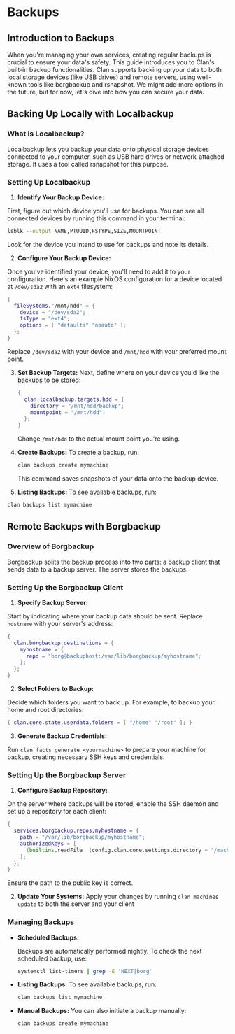 # Backups

## Introduction to Backups

When you're managing your own services, creating regular backups is crucial to ensure your data's safety.
This guide introduces you to Clan's built-in backup functionalities.
Clan supports backing up your data to both local storage devices (like USB drives) and remote servers, using well-known tools like borgbackup and rsnapshot.
We might add more options in the future, but for now, let's dive into how you can secure your data.

## Backing Up Locally with Localbackup

### What is Localbackup?

Localbackup lets you backup your data onto physical storage devices connected to your computer,
such as USB hard drives or network-attached storage. It uses a tool called rsnapshot for this purpose.

### Setting Up Localbackup

1. **Identify Your Backup Device:**

First, figure out which device you'll use for backups. You can see all connected devices by running this command in your terminal:

```bash
lsblk --output NAME,PTUUID,FSTYPE,SIZE,MOUNTPOINT
```

Look for the device you intend to use for backups and note its details.

2. **Configure Your Backup Device:**

Once you've identified your device, you'll need to add it to your configuration.
Here's an example NixOS configuration for a device located at `/dev/sda2` with an `ext4` filesystem:

```nix
{
  fileSystems."/mnt/hdd" = {
    device = "/dev/sda2";
    fsType = "ext4";
    options = [ "defaults" "noauto" ];
  };
}
```

Replace `/dev/sda2` with your device and `/mnt/hdd` with your preferred mount point.

3. **Set Backup Targets:** Next, define where on your device you'd like the backups to be stored:

   ```nix
   {
     clan.localbackup.targets.hdd = {
       directory = "/mnt/hdd/backup";
       mountpoint = "/mnt/hdd";
     };
   }
   ```

   Change `/mnt/hdd` to the actual mount point you're using.

4. **Create Backups:** To create a backup, run:

   ```bash
   clan backups create mymachine
   ```

   This command saves snapshots of your data onto the backup device.

5. **Listing Backups:** To see available backups, run:

  ```bash
  clan backups list mymachine
  ```

## Remote Backups with Borgbackup

### Overview of Borgbackup

Borgbackup splits the backup process into two parts: a backup client that sends data to a backup server.
The server stores the backups.

### Setting Up the Borgbackup Client

1. **Specify Backup Server:**

Start by indicating where your backup data should be sent. Replace `hostname` with your server's address:

```nix
{
  clan.borgbackup.destinations = {
    myhostname = {
      repo = "borg@backuphost:/var/lib/borgbackup/myhostname";
    };
  };
}
```

2. **Select Folders to Backup:**

Decide which folders you want to back up. For example, to backup your home and root directories:

```nix
{ clan.core.state.userdata.folders = [ "/home" "/root" ]; }
```

3. **Generate Backup Credentials:**

Run `clan facts generate <yourmachine>` to prepare your machine for backup, creating necessary SSH keys and credentials.

### Setting Up the Borgbackup Server

1. **Configure Backup Repository:**

On the server where backups will be stored, enable the SSH daemon and set up a repository for each client:

```nix
{
  services.borgbackup.repos.myhostname = {
    path = "/var/lib/borgbackup/myhostname";
    authorizedKeys = [
      (builtins.readFile  (config.clan.core.settings.directory + "/machines/myhostname/facts/borgbackup.ssh.pub"))
    ];
  };
}
```

Ensure the path to the public key is correct.

2. **Update Your Systems:** Apply your changes by running `clan machines update` to both the server and your client

### Managing Backups

- **Scheduled Backups:**

  Backups are automatically performed nightly. To check the next scheduled backup, use:

  ```bash
  systemctl list-timers | grep -E 'NEXT|borg'
  ```

- **Listing Backups:** To see available backups, run:

  ```bash
  clan backups list mymachine
  ```

- **Manual Backups:** You can also initiate a backup manually:

  ```bash
  clan backups create mymachine
  ```
